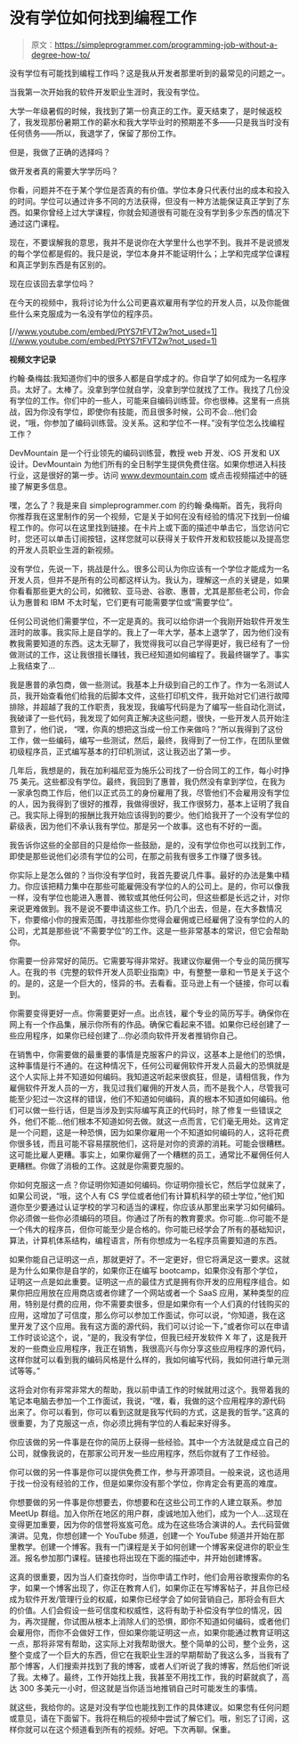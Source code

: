 # 没有学位如何找到编程工作

> 原文：<https://simpleprogrammer.com/programming-job-without-a-degree-how-to/>

没有学位有可能找到编程工作吗？这是我从开发者那里听到的最常见的问题之一。

当我第一次开始我的软件开发职业生涯时，我没有学位。

大学一年级暑假的时候，我找到了第一份真正的工作。夏天结束了，是时候返校了，我发现那份暑期工作的薪水和我大学毕业时的预期差不多——只是我当时没有任何债务——所以，我退学了，保留了那份工作。

但是，我做了正确的选择吗？

做开发者真的需要大学学历吗？

你看，问题并不在于某个学位是否真的有价值。学位本身只代表付出的成本和投入的时间。学位可以通过许多不同的方法获得，但没有一种方法能保证真正学到了东西。如果你曾经上过大学课程，你就会知道很有可能在没有学到多少东西的情况下通过这门课程。

现在，不要误解我的意思，我并不是说你在大学里什么也学不到。我并不是说颁发的每个学位都是假的。我只是说，学位本身并不能证明什么；上学和完成学位课程和真正学到东西是有区别的。

现在应该回去拿学位吗？

在今天的视频中，我将讨论为什么公司更喜欢雇用有学位的开发人员，以及你能做些什么来克服成为一名没有学位的程序员。

[//www.youtube.com/embed/PtYS7tFVT2w?not_used=1](//www.youtube.com/embed/PtYS7tFVT2w?not_used=1)

**视频文字记录**

约翰·桑梅兹:我知道你们中的很多人都是自学成才的。你自学了如何成为一名程序员。太好了。太棒了。没拿到学位就自学，没拿到学位就找了工作。我找了几份没有学位的工作。你们中的一些人，可能来自编码训练营。你也很棒。这里有一点挑战，因为你没有学位，即使你有技能，而且很多时候，公司不会…他们会说，“哦，你参加了编码训练营。没关系。这和学位不一样。”没有学位怎么找编程工作？

DevMountain 是一个行业领先的编码训练营，教授 web 开发、iOS 开发和 UX 设计。DevMountain 为他们所有的全日制学生提供免费住宿。如果你想进入科技行业，这是很好的第一步。访问 www.devmountain.com 或点击视频描述中的链接了解更多信息。

嘿，怎么了？我是来自 simpleprogrammer.com 的约翰·桑梅斯。首先，我将向你推荐我在这里制作的另一个视频，它是关于如何在没有经验的情况下找到一份编程工作的。你可以在这里找到链接。在卡片上或下面的描述中单击它，当您访问它时，您还可以单击订阅按钮，这样您就可以获得关于软件开发和软技能以及提高您的开发人员职业生涯的新视频。

没有学位，先说一下，挑战是什么。很多公司认为你应该有一个学位才能成为一名开发人员，但并不是所有的公司都这样认为。我认为，理解这一点的关键是，如果你看看那些更大的公司，如微软、亚马逊、谷歌、惠普，尤其是那些老公司，你会认为惠普和 IBM 不太时髦，它们更有可能需要学位或“需要学位”。

任何公司说他们需要学位，不一定是真的。我可以给你讲一个我刚开始软件开发生涯时的故事。我实际上是自学的。我上了一年大学，基本上退学了，因为他们没有教我需要知道的东西。这太无聊了，我觉得我可以自己学得更好，我已经有了一份做测试的工作，这让我很擅长赚钱，我已经知道如何编程了。我最终辍学了。事实上我结束了…

我是惠普的承包商，做一些测试。我基本上升级到自己的工作了。作为一名测试人员，我开始查看他们给我的后脚本文件，这些打印机文件，我开始对它们进行故障排除，并超越了我的工作职责，我发现，我编写代码是为了编写一些自动化测试，我破译了一些代码，我发现了如何真正解决这些问题，很快，一些开发人员开始注意到了，他们说， “嘿，你真的想把这当成一份工作来做吗？”所以我得到了这份工作，做一些编码，编写一些测试，然后，最终，我得到了一份工作，在团队里做初级程序员，正式编写基本的打印机测试，这让我迈出了第一步。

几年后，我想是的，我在加利福尼亚为施乐公司找了一份合同工的工作，每小时挣 75 美元。这些都没有学位。最终，我回到了惠普，我仍然没有拿到学位，在我为一家承包商工作后，他们以正式员工的身份雇用了我，尽管他们不会雇用没有学位的人，因为我得到了很好的推荐，我做得很好，我工作很努力，基本上证明了我自己。我实际上得到的报酬比我开始应该得到的要少。他们给我开了一个没有学位的薪级表，因为他们不承认我有学位。那是另一个故事。这也有不好的一面。

我告诉你这些的全部目的只是给你一些鼓励，是的，没有学位你也可以找到工作，即使是那些说他们必须有学位的公司，在那之前我有很多工作赚了很多钱。

你实际上是怎么做的？当你没有学位时，我首先要说几件事。最好的办法是集中精力。你应该把精力集中在那些可能雇佣没有学位的人的公司上。是的，你可以像我一样，没有学位也能进入惠普、微软或其他任何公司，但这些都是长远之计，对你来说更难做到。我不是说不要申请这些工作。扔几个出去，但是，在大多数情况下，你要缩小你的搜索范围，寻找那些你觉得会雇佣或已经雇佣了没有学位的人的公司，尤其是那些说“不需要学位”的工作。这是一些非常基本的常识，但它会帮助你。

你需要一份非常好的简历。它需要写得非常好。我建议你雇佣一个专业的简历撰写人。在我的书《完整的软件开发人员职业指南》中，有整整一章和一节是关于这个的。是的，这是一个巨大的，怪异的书。去看看。亚马逊上有一个链接，你可以看到。

你需要变得更好一点。你需要更好一点。出点钱，雇个专业的简历写手。确保你在网上有一个作品集，展示你所有的作品。确保它看起来不错。如果你已经创建了一些应用程序，如果你已经创建了…你必须向软件开发者推销你自己。

在销售中，你需要做的最重要的事情是克服客户的异议，这基本上是他们的恐惧，这种事情是行不通的。在这种情况下，任何公司雇佣软件开发人员最大的恐惧就是这个人实际上并不知道如何编码。我知道这听起来很疯狂，但是，请相信我，作为雇佣软件开发人员的一方，我见过我们雇佣的开发人员，而不是我个人，尽管我可能至少犯过一次这样的错误，他们不知道如何编码，真的根本不知道如何编码。他们可以做一些行话，但是当涉及到实际编写真正的代码时，除了修复一些错误之外，他们不能…他们根本不知道如何去做。就这一点而言，它们毫无用处。这肯定是一个问题，这是一种恐惧，因为如果你雇用一个不知道如何编码的人，这将花费你很多钱，而且可能不容易摆脱他们，这将是对你的资源的消耗。可能会很糟糕。这可能比雇人更糟。事实上，如果你雇佣了一个糟糕的员工，通常比不雇佣任何人更糟糕。你做了消极的工作。这就是你需要克服的。

你如何克服这一点？你证明你知道如何编码。你证明你擅长它，然后学位就来了，如果公司说，“哦，这个人有 CS 学位或者他们有计算机科学的硕士学位，”他们知道你至少要通过认证学校的学习和适当的课程，你应该从那里出来学习如何编码。你必须做一些你必须编码的项目。你通过了所有的教育要求。你可能…你可能不是一个伟大的程序员，但你可能至少是合格的。你可能已经学会了所有的基础知识，算法，计算机体系结构，编程语言，所有你想成为一名程序员需要知道的东西。

如果你能自己证明这一点，那就更好了。不一定更好，但它将满足这一要求。这就是为什么如果你是自学的，如果你正在编写 bootcamp，如果你没有那个学位，证明这一点是如此重要。证明这一点的最佳方式是拥有你开发的应用程序组合。如果你把应用放在应用商店或者你建了一个网站或者一个 SaaS 应用，某种类型的应用，特别是付费的应用，你不需要卖很多，但是如果你有一个人们真的付钱购买的应用，这增加了可信度，那么你可以参加工作面试，你可以说，“你知道，我在这里开发了这个应用。我有这方面的源代码，我们可以讨论一下，”或者你可以在申请工作时谈论这个，说，“是的，我没有学位，但我已经开发软件 X 年了，这是我开发的一些商业应用程序，我正在销售，我很高兴与你分享这些应用程序的源代码，这样你就可以看到我的编码风格是什么样的，我如何编写代码，我如何进行单元测试等等。”

这将会对你有非常非常大的帮助，我以前申请工作的时候就用过这个。我带着我的笔记本电脑去参加一个工作面试，我说，“嘿，看，我做的这个应用程序的源代码出来了。你可以看到，你可以看到这就是我写代码的方式，这是我的哲学。”这真的很重要，为了克服这一点，你必须比拥有学位的人看起来好得多。

你应该做的另一件事是在你的简历上获得一些经验。其中一个方法就是成立自己的公司，就像我说的，在那家公司开发一些应用程序，然后你就有了工作经验。

你可以做的另一件事是你可以提供免费工作，参与开源项目。一般来说，这也适用于找一份没有经验的工作，但是如果你没有那个学位，你肯定会有更高的难度。

你想要做的另一件事是你想要去，你想要和在这些公司工作的人建立联系。参加 MeetUp 群组。加入你所在地区的用户群，虔诚地加入他们，成为一个人…这现在变得更加重要，因为你的信誉将岌岌可危。成为在这些场合演讲的人。去代码营做演讲。见鬼，你想创建一个 YouTube 频道，创建一个 YouTube 频道并开始在那里教学。创建一个博客。我有一门课程是关于如何创建一个博客来促进你的职业生涯。报名参加那门课程。链接也将出现在下面的描述中，并开始创建博客。

这真的很重要，因为当人们查找你时，当你申请工作时，他们会用谷歌搜索你的名字，如果一个博客出现了，你正在教育人们，如果你正在写博客帖子，并且你已经成为软件开发/管理行业的权威，如果你已经学会了如何营销自己，那将会有巨大的价值。人们会假设一些可信度和权威性，这将有助于补偿没有学位的情况，因为，再次提醒，你试图从根本上消除人们的恐惧，即你不知道如何编码，或者他们会雇用你，而你不会做好工作，但如果你能证明这一点，如果你能通过教育证明这一点，那将非常有帮助，这实际上对我帮助很大。整个简单的公司，整个业务，这整个变成了一个巨大的东西，但它在我职业生涯的早期帮助了我这么多，当我有了那个博客，人们搜索并找到了我的博客，或者人们听说了我的博客，然后他们听说了我。太棒了。最终，工作开始找上我，我甚至不用找工作，我的时薪就疯了，高达 300 多美元一小时，但这就是当你适当地推销自己时可能发生的事情。

就这些，我给你的。这是对没有学位也能找到工作的具体建议。如果您有任何问题或意见，请在下面留下。我将在稍后的视频中尝试了解它们。哦，别忘了订阅，这样你就可以在这个频道看到所有的视频。好吧。下次再聊。保重。